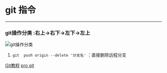 # git 指令  
---------
### git操作分类 :右上->右下->左下->左上
![git操作分类](http://upload-images.jianshu.io/upload_images/670122-10eec66044f95d62.png?imageMogr2/auto-orient/strip)

1. `git  push origin --delete '分支名'` ：直接删除远程分支





[Git教程](http://www.liaoxuefeng.com/wiki/0013739516305929606dd18361248578c67b8067c8c017b000)
[pro git](https://git-scm.com/book/zh/v2)